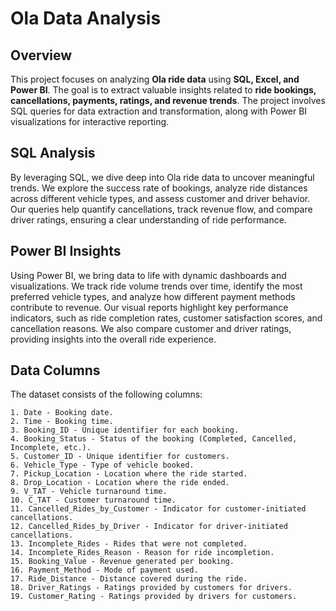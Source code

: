 # Ola Data Analysis

## Overview
This project focuses on analyzing **Ola ride data** using **SQL, Excel, and Power BI**. The goal is to extract valuable insights related to **ride bookings, cancellations, payments, ratings, and revenue trends**. The project involves SQL queries for data extraction and transformation, along with Power BI visualizations for interactive reporting.

## SQL Analysis
By leveraging SQL, we dive deep into Ola ride data to uncover meaningful trends. We explore the success rate of bookings, analyze ride distances across different vehicle types, and assess customer and driver behavior. Our queries help quantify cancellations, track revenue flow, and compare driver ratings, ensuring a clear understanding of ride performance.

## Power BI Insights
Using Power BI, we bring data to life with dynamic dashboards and visualizations. We track ride volume trends over time, identify the most preferred vehicle types, and analyze how different payment methods contribute to revenue. Our visual reports highlight key performance indicators, such as ride completion rates, customer satisfaction scores, and cancellation reasons. We also compare customer and driver ratings, providing insights into the overall ride experience.

## Data Columns
The dataset consists of the following columns:

```plaintext
1. Date - Booking date.
2. Time - Booking time.
3. Booking_ID - Unique identifier for each booking.
4. Booking_Status - Status of the booking (Completed, Cancelled, Incomplete, etc.).
5. Customer_ID - Unique identifier for customers.
6. Vehicle_Type - Type of vehicle booked.
7. Pickup_Location - Location where the ride started.
8. Drop_Location - Location where the ride ended.
9. V_TAT - Vehicle turnaround time.
10. C_TAT - Customer turnaround time.
11. Cancelled_Rides_by_Customer - Indicator for customer-initiated cancellations.
12. Cancelled_Rides_by_Driver - Indicator for driver-initiated cancellations.
13. Incomplete_Rides - Rides that were not completed.
14. Incomplete_Rides_Reason - Reason for ride incompletion.
15. Booking_Value - Revenue generated per booking.
16. Payment_Method - Mode of payment used.
17. Ride_Distance - Distance covered during the ride.
18. Driver_Ratings - Ratings provided by customers for drivers.
19. Customer_Rating - Ratings provided by drivers for customers.
